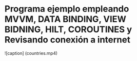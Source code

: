 # Programa ejemplo empleando MVVM, DATA BINDING, VIEW BIDNING, HILT, COROUTINES y Revisando conexión a internet

![caption] (countries.mp4)




